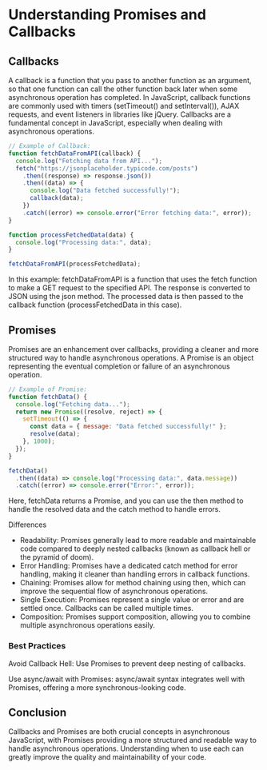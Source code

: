 # Understanding Promises and Callbacks

## Callbacks

A callback is a function that you pass to another function as an argument, so that one function can
call the other function back later when some asynchronous operation has completed. In JavaScript,
callback functions are commonly used with timers (setTimeout() and setInterval()), AJAX requests,
and event listeners in libraries like jQuery. Callbacks are a fundamental concept in JavaScript, especially when dealing with asynchronous operations.

```js
// Example of Callback:
function fetchDataFromAPI(callback) {
  console.log("Fetching data from API...");
  fetch("https://jsonplaceholder.typicode.com/posts")
    .then((response) => response.json())
    .then((data) => {
      console.log("Data fetched successfully!");
      callback(data);
    })
    .catch((error) => console.error("Error fetching data:", error));
}

function processFetchedData(data) {
  console.log("Processing data:", data);
}

fetchDataFromAPI(processFetchedData);
```

In this example: fetchDataFromAPI is a function that uses the fetch function to make a GET request to the specified API. The response is converted to JSON using the json method. The processed data is then passed to the callback function (processFetchedData in this case).

## Promises

Promises are an enhancement over callbacks, providing a cleaner and more structured way to handle asynchronous operations. A Promise is an object representing the eventual completion or failure of an asynchronous operation.

```js
// Example of Promise:
function fetchData() {
  console.log("Fetching data...");
  return new Promise((resolve, reject) => {
    setTimeout(() => {
      const data = { message: "Data fetched successfully!" };
      resolve(data);
    }, 1000);
  });
}

fetchData()
  .then((data) => console.log("Processing data:", data.message))
  .catch((error) => console.error("Error:", error));
```

Here, fetchData returns a Promise, and you can use the then method to handle the resolved data and the catch method to handle errors.

Differences

- Readability: Promises generally lead to more readable and maintainable code compared to deeply nested callbacks (known as callback hell or the pyramid of doom).
- Error Handling: Promises have a dedicated catch method for error handling, making it cleaner than handling errors in callback functions.
- Chaining: Promises allow for method chaining using then, which can improve the sequential flow of asynchronous operations.
- Single Execution: Promises represent a single value or error and are settled once. Callbacks can be called multiple times.
- Composition: Promises support composition, allowing you to combine multiple asynchronous operations easily.

### Best Practices

Avoid Callback Hell: Use Promises to prevent deep nesting of callbacks.

Use async/await with Promises: async/await syntax integrates well with Promises, offering a more synchronous-looking code.

## Conclusion

Callbacks and Promises are both crucial concepts in asynchronous JavaScript, with Promises providing a more structured and readable way to handle asynchronous operations. Understanding when to use each can greatly improve the quality and maintainability of your code.
